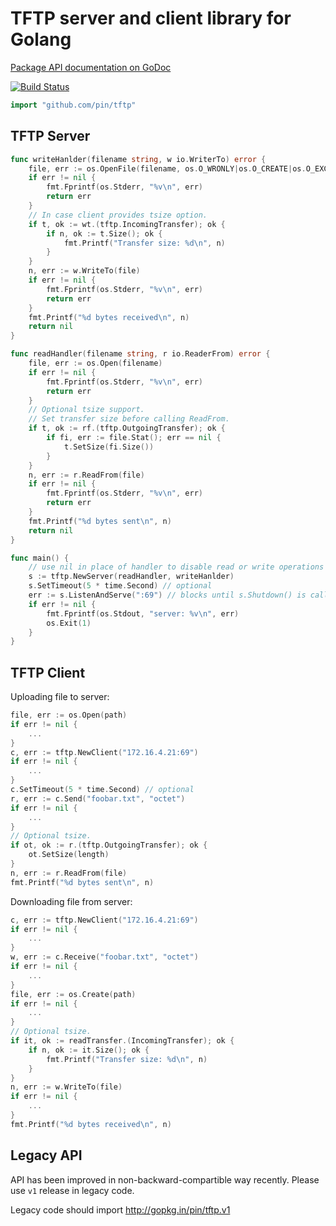 TFTP server and client library for Golang
=========================================

[Package API documentation on GoDoc](https://godoc.org/github.com/pin/tftp)

[![Build Status](https://travis-ci.org/pin/tftp.svg?branch=master)](https://travis-ci.org/pin/tftp)

``` go
import "github.com/pin/tftp"
```

TFTP Server
-----------

```go
func writeHanlder(filename string, w io.WriterTo) error {
	file, err := os.OpenFile(filename, os.O_WRONLY|os.O_CREATE|os.O_EXCL, 0644)
	if err != nil {
		fmt.Fprintf(os.Stderr, "%v\n", err)
		return err
	}
	// In case client provides tsize option.
	if t, ok := wt.(tftp.IncomingTransfer); ok {
		if n, ok := t.Size(); ok {
			fmt.Printf("Transfer size: %d\n", n)
		}
	}
	n, err := w.WriteTo(file)
	if err != nil {
		fmt.Fprintf(os.Stderr, "%v\n", err)
		return err
	}
	fmt.Printf("%d bytes received\n", n)
	return nil
}

func readHandler(filename string, r io.ReaderFrom) error {
	file, err := os.Open(filename)
	if err != nil {
		fmt.Fprintf(os.Stderr, "%v\n", err)
		return err
	}
	// Optional tsize support.
	// Set transfer size before calling ReadFrom.
	if t, ok := rf.(tftp.OutgoingTransfer); ok {
		if fi, err := file.Stat(); err == nil {
			t.SetSize(fi.Size())
		}
	}
	n, err := r.ReadFrom(file)
	if err != nil {
		fmt.Fprintf(os.Stderr, "%v\n", err)
		return err
	}
	fmt.Printf("%d bytes sent\n", n)
	return nil
}

func main() {
	// use nil in place of handler to disable read or write operations
	s := tftp.NewServer(readHandler, writeHanlder)
	s.SetTimeout(5 * time.Second) // optional
	err := s.ListenAndServe(":69") // blocks until s.Shutdown() is called
	if err != nil {
		fmt.Fprintf(os.Stdout, "server: %v\n", err)
		os.Exit(1)
	}
}
```

TFTP Client
-----------
Uploading file to server:

```go
file, err := os.Open(path)
if err != nil {
	...
}
c, err := tftp.NewClient("172.16.4.21:69")
if err != nil {
	...
}
c.SetTimeout(5 * time.Second) // optional
r, err := c.Send("foobar.txt", "octet")
if err != nil {
	...
}
// Optional tsize.
if ot, ok := r.(tftp.OutgoingTransfer); ok {
	ot.SetSize(length)
}
n, err := r.ReadFrom(file)
fmt.Printf("%d bytes sent\n", n)
```

Downloading file from server:

```go
c, err := tftp.NewClient("172.16.4.21:69")
if err != nil {
	...
}
w, err := c.Receive("foobar.txt", "octet")
if err != nil {
	...
}
file, err := os.Create(path)
if err != nil {
	...
}
// Optional tsize.
if it, ok := readTransfer.(IncomingTransfer); ok {
	if n, ok := it.Size(); ok {
		fmt.Printf("Transfer size: %d\n", n)
	}
}
n, err := w.WriteTo(file)
if err != nil {
	...
}
fmt.Printf("%d bytes received\n", n)
```

Legacy API
----------
API has been improved in non-backward-compartible way recently.
Please use `v1` release in legacy code.

Legacy code should import http://gopkg.in/pin/tftp.v1